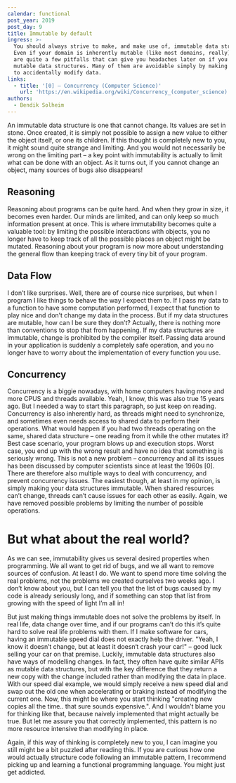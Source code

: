 ```yaml
---
calendar: functional
post_year: 2019
post_day: 9
title: Immutable by default
ingress: >-
  You should always strive to make, and make use of, immutable data structures.
  Even if your domain is inherently mutable (like most domains, really), there
  are quite a few pitfalls that can give you headaches later on if you also use
  mutable data structures. Many of them are avoidable simply by making it harder
  to accidentally modify data.
links:
  - title: '[0] – Concurrency (Computer Science)'
    url: 'https://en.wikipedia.org/wiki/Concurrency_(computer_science)'
authors:
  - Bendik Solheim
---
```

An immutable data structure is one that cannot change. Its values are set in stone. Once created, it is simply not possible to assign a new value to either the object itself, or one its children. If this thought is completely new to you, it might sound quite strange and limiting. And you would not necessarily be wrong on the limiting part – a key point with immutability is actually to limit what can be done with an object. As it turns out, if you cannot change an object, many sources of bugs also disappears!

## Reasoning

Reasoning about programs can be quite hard. And when they grow in size, it becomes even harder. Our minds are limited, and can only keep so much information present at once. This is where immutability becomes quite a valuable tool: by limiting the possible interactions with objects, you no longer have to keep track of all the possible places an object might be mutated. Reasoning about your program is now more about understanding the general flow than keeping track of every tiny bit of your program.

## Data Flow

I don’t like surprises. Well, there are of course nice surprises, but when I program I like things to behave the way I expect them to. If I pass my data to a function to have some computation performed, I expect that function to play nice and don’t change my data in the process. But if my data structures are mutable, how can I be sure they don’t? Actually, there is nothing more than conventions to stop that from happening. If my data structures are immutable, change is prohibited by the compiler itself. Passing data around in your application is suddenly a completely safe operation, and you no longer have to worry about the implementation of every function you use.

## Concurrency

Concurrency is a biggie nowadays, with home computers having more and more CPUS and threads available. Yeah, I know, this was also true 15 years ago. But I needed a way to start this paragraph, so just keep on reading. Concurrency is also inherently hard, as threads might need to synchronize, and sometimes even needs access to shared data to perform their operations. What would happen if you had two threads operating on the same, shared data structure – one reading from it while the other mutates it? Best case scenario, your program blows up and execution stops. Worst case, you end up with the wrong result and have no idea that something is seriously wrong. This is not a new problem – concurrency and all its issues has been discussed by computer scientists since at least the 1960s [0]. There are therefore also multiple ways to deal with concurrency, and prevent concurrency issues. The easiest though, at least in my opinion, is simply making your data structures immutable. When shared resources can’t change, threads can’t cause issues for each other as easily. Again, we have removed possible problems by limiting the number of possible operations.

# But what about the real world?

As we can see, immutability gives us several desired properties when programming. We all want to get rid of bugs, and we all want to remove sources of confusion. At least I do. We want to spend more time solving the real problems, not the problems we created ourselves two weeks ago. I don’t know about you, but I can tell you that the list of bugs caused by my code is already seriously long, and if something can stop that list from growing with the speed of light I’m all in!

But just making things immutable does not solve the problems by itself. In real life, data change over time, and if our programs can’t do this it’s quite hard to solve real life problems with them. If I make software for cars, having an immutable speed dial does not exactly help the driver. "Yeah, I know it doesn’t change, but at least it doesn‘t crash your car!" – good luck selling your car on that premise. Luckily, immutable data structures also have ways of modelling changes. In fact, they often have quite similar APIs as mutable data structures, but with the key difference that they return a new copy with the change included rather than modifying the data in place. With our speed dial example, we would simply receive a new speed dial and swap out the old one when accelerating or braking instead of modifying the current one. Now, this might be where you start thinking "creating new copies all the time.. that sure sounds expensive.". And I wouldn’t blame you for thinking like that, because naively implemented that might actually be true. But let me assure you that correctly implemented, this pattern is no more resource intensive than modifying in place.

Again, if this way of thinking is completely new to you, I can imagine you still might be a bit puzzled after reading this. If you are curious how one would actually structure code following an immutable pattern, I recommend picking up and learning a functional programming language. You might just get addicted.
